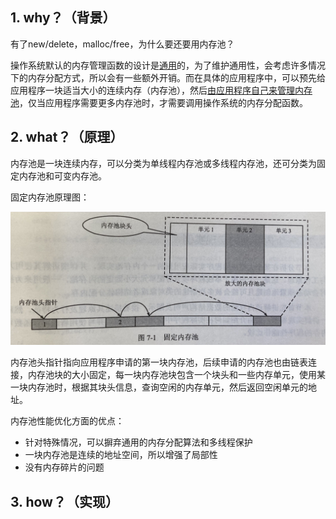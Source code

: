 ## 1. why？（背景）

有了new/delete，malloc/free，为什么要还要用内存池？

操作系统默认的内存管理函数的设计是<u>通用</u>的，为了维护通用性，会考虑许多情况下的内存分配方式，所以会有一些额外开销。而在具体的应用程序中，可以预先给应用程序一块适当大小的连续内存（内存池），然后<u>由应用程序自己来管理内存池</u>，仅当应用程序需要更多内存池时，才需要调用操作系统的内存分配函数。

## 2. what？（原理）

内存池是一块连续内存，可以分类为单线程内存池或多线程内存池，还可分类为固定内存池和可变内存池。

固定内存池原理图：

![QQ图片20220416112041](https://raw.githubusercontent.com/Vio1ette/blog-img/main/QQ%E5%9B%BE%E7%89%8720220416112041.jpg)

内存池头指针指向应用程序申请的第一块内存池，后续申请的内存池也由链表连接，内存池块的大小固定，每一块内存池块包含一个块头和一些内存单元，使用某一块内存池时，根据其块头信息，查询空闲的内存单元，然后返回空闲单元的地址。

内存池性能优化方面的优点：

- 针对特殊情况，可以摒弃通用的内存分配算法和多线程保护
- 一块内存池是连续的地址空间，所以增强了局部性
- 没有内存碎片的问题

## 3. how？（实现）

